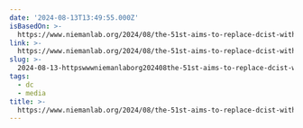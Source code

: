 ```yaml
---
date: '2024-08-13T13:49:55.000Z'
isBasedOn: >-
  https://www.niemanlab.org/2024/08/the-51st-aims-to-replace-dcist-with-something-totally-new/
link: >-
  https://www.niemanlab.org/2024/08/the-51st-aims-to-replace-dcist-with-something-totally-new/
slug: >-
  2024-08-13-httpswwwniemanlaborg202408the-51st-aims-to-replace-dcist-with-something-totally-new
tags:
  - dc
  - media
title: >-
  https://www.niemanlab.org/2024/08/the-51st-aims-to-replace-dcist-with-something-totally-new/
---
```

 
